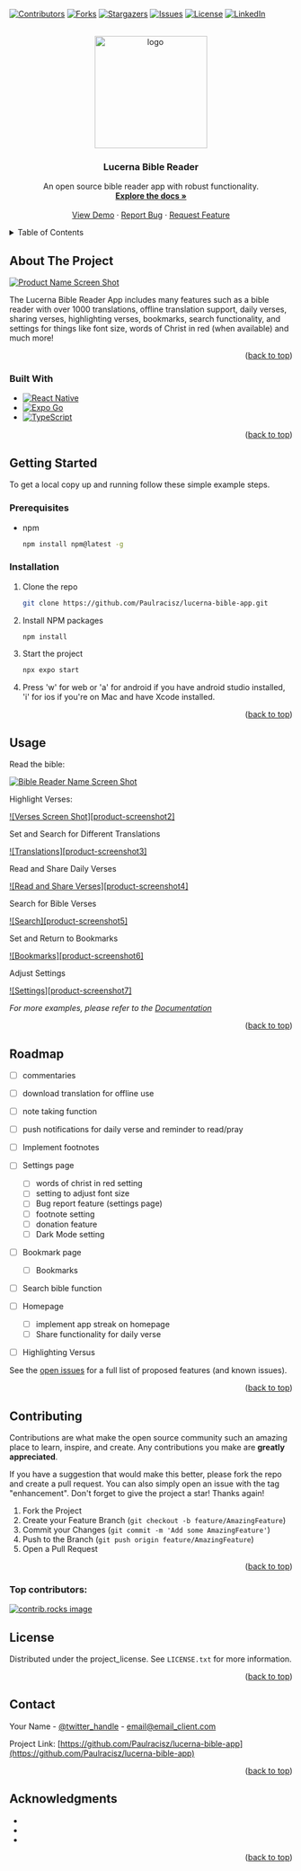<!-- Improved compatibility of back to top link: See: https://github.com/othneildrew/Best-README-Template/pull/73 -->
<a id="readme-top"></a>
<!--
*** Thanks for checking out the Best-README-Template. If you have a suggestion
*** that would make this better, please fork the repo and create a pull request
*** or simply open an issue with the tag "enhancement".
*** Don't forget to give the project a star!
*** Thanks again! Now go create something AMAZING! :D
-->



<!-- PROJECT SHIELDS -->
<!--
*** I'm using markdown "reference style" links for readability.
*** Reference links are enclosed in brackets [ ] instead of parentheses ( ).
*** See the bottom of this document for the declaration of the reference variables
*** for contributors-url, forks-url, etc. This is an optional, concise syntax you may use.
*** https://www.markdownguide.org/basic-syntax/#reference-style-links
-->
[![Contributors][contributors-shield]][contributors-url]
[![Forks][forks-shield]][forks-url]
[![Stargazers][stars-shield]][stars-url]
[![Issues][issues-shield]][issues-url]
[![License][license-shield]][license-url]
[![LinkedIn][linkedin-shield]][linkedin-url]

[contributors-shield]: https://img.shields.io/github/contributors/Paulracisz/lucerna-bible-app.svg?style=for-the-badge
[contributors-url]: https://github.com/Paulracisz/lucerna-bible-app/graphs/contributors

[forks-shield]: https://img.shields.io/github/forks/Paulracisz/lucerna-bible-app.svg?style=for-the-badge
[forks-url]: https://github.com/Paulracisz/lucerna-bible-app/network/members

[stars-shield]: https://img.shields.io/github/stars/Paulracisz/lucerna-bible-app.svg?style=for-the-badge
[stars-url]: https://github.com/Paulracisz/lucerna-bible-app/stargazers

[issues-shield]: https://img.shields.io/github/issues/Paulracisz/lucerna-bible-app.svg?style=for-the-badge
[issues-url]: https://github.com/Paulracisz/lucerna-bible-app/issues

[license-shield]: https://img.shields.io/github/license/Paulracisz/lucerna-bible-app.svg?style=for-the-badge
[license-url]: https://github.com/Paulracisz/lucerna-bible-app/blob/main/LICENSE

[linkedin-shield]: https://img.shields.io/badge/-LinkedIn-blue.svg?style=for-the-badge&logo=linkedin&logoColor=white
[linkedin-url]: https://linkedin.com/in/paulracisz


<!-- PROJECT LOGO -->
<br />
<div align="center">
  <a href="https://github.com/Paulracisz/lucerna-bible-app">
<img width="200" height="200" alt="logo" style="object-fit: cover; object-position: center; display: block;" src="images/logo-dark-mode.png" />

  </a>

<h3 align="center">Lucerna Bible Reader</h3>

  <p align="center">
    An open source bible reader app with robust functionality. 
    <br />
    <a href="https://github.com/Paulracisz/lucerna-bible-app"><strong>Explore the docs »</strong></a>
    <br />
    <br />
    <a href="https://github.com/Paulracisz/lucerna-bible-app">View Demo</a>
    &middot;
    <a href="https://github.com/Paulracisz/lucerna-bible-app/issues/new?labels=bug&template=bug-report---.md">Report Bug</a>
    &middot;
    <a href="https://github.com/Paulracisz/lucerna-bible-app/issues/new?labels=enhancement&template=feature-request---.md">Request Feature</a>
  </p>
</div>



<!-- TABLE OF CONTENTS -->
<details>
  <summary>Table of Contents</summary>
  <ol>
    <li>
      <a href="#about-the-project">About The Project</a>
      <ul>
        <li><a href="#built-with">Built With</a></li>
      </ul>
    </li>
    <li>
      <a href="#getting-started">Getting Started</a>
      <ul>
        <li><a href="#prerequisites">Prerequisites</a></li>
        <li><a href="#installation">Installation</a></li>
      </ul>
    </li>
    <li><a href="#usage">Usage</a></li>
    <li><a href="#roadmap">Roadmap</a></li>
    <li><a href="#contributing">Contributing</a></li>
    <li><a href="#license">License</a></li>
    <li><a href="#contact">Contact</a></li>
    <li><a href="#acknowledgments">Acknowledgments</a></li>
  </ol>
</details>



<!-- ABOUT THE PROJECT -->
## About The Project

[![Product Name Screen Shot][product-screenshot]]()

The Lucerna Bible Reader App includes many features such as a bible reader with over 1000 translations, offline translation support, daily verses, sharing verses, highlighting verses, bookmarks, search functionality, and settings for things like font size, words of Christ in red (when available) and much more!

<p align="right">(<a href="#readme-top">back to top</a>)</p>



### Built With

* [![React Native][React Native]][React-native-url]
* [![Expo Go][Expo Go]][expo-go-url]
* [![TypeScript][TypeScript]][typescript-url]

<p align="right">(<a href="#readme-top">back to top</a>)</p>



<!-- GETTING STARTED -->
## Getting Started

To get a local copy up and running follow these simple example steps.

### Prerequisites

* npm
  ```sh
  npm install npm@latest -g
  ```

### Installation

1. Clone the repo
   ```sh
   git clone https://github.com/Paulracisz/lucerna-bible-app.git
   ```
   
3. Install NPM packages
   ```sh
   npm install
   ```
   
4. Start the project
   ```sh
   npx expo start
   ```
   
5. Press 'w' for web or 'a' for android if you have android studio installed, 'i' for ios if you're on Mac and have Xcode installed.

<p align="right">(<a href="#readme-top">back to top</a>)</p>



<!-- USAGE EXAMPLES -->
## Usage

Read the bible:

[![Bible Reader Name Screen Shot][product-screenshot]]()

Highlight Verses:

[![Verses Screen Shot][product-screenshot2]]()

Set and Search for Different Translations

[![Translations][product-screenshot3]]()

Read and Share Daily Verses

[![Read and Share Verses][product-screenshot4]]()

Search for Bible Verses

[![Search][product-screenshot5]]()

Set and Return to Bookmarks

[![Bookmarks][product-screenshot6]]()

Adjust Settings

[![Settings][product-screenshot7]]()

_For more examples, please refer to the [Documentation](https://lucernabible.com/docs/)_

<p align="right">(<a href="#readme-top">back to top</a>)</p>



<!-- ROADMAP -->
## Roadmap

- [ ] commentaries

- [ ] download translation for offline use

- [ ] note taking function

- [ ] push notifications for daily verse and reminder to read/pray

- [ ] Implement footnotes

- [ ] Settings page
  - [ ] words of christ in red setting
  - [ ] setting to adjust font size
  - [ ] Bug report feature (settings page)
  - [ ] footnote setting
  - [ ] donation feature
  - [ ] Dark Mode setting

- [ ] Bookmark page
  - [ ] Bookmarks

- [ ] Search bible function

- [ ] Homepage
  - [ ] implement app streak on homepage
  - [ ] Share functionality for daily verse

- [ ] Highlighting Versus

See the [open issues](https://github.com/Paulracisz/lucerna-bible-app/issues) for a full list of proposed features (and known issues).

<p align="right">(<a href="#readme-top">back to top</a>)</p>



<!-- CONTRIBUTING -->
## Contributing

Contributions are what make the open source community such an amazing place to learn, inspire, and create. Any contributions you make are **greatly appreciated**.

If you have a suggestion that would make this better, please fork the repo and create a pull request. You can also simply open an issue with the tag "enhancement".
Don't forget to give the project a star! Thanks again!

1. Fork the Project
2. Create your Feature Branch (`git checkout -b feature/AmazingFeature`)
3. Commit your Changes (`git commit -m 'Add some AmazingFeature'`)
4. Push to the Branch (`git push origin feature/AmazingFeature`)
5. Open a Pull Request

<p align="right">(<a href="#readme-top">back to top</a>)</p>

### Top contributors:

<a href="https://github.com/paulRacisz/lucerna-bible-app/graphs/contributors">
  <img src="https://contrib.rocks/image?repo=Paulracisz/lucerna-bible-app" alt="contrib.rocks image" />
</a>



<!-- LICENSE -->
## License

Distributed under the project_license. See `LICENSE.txt` for more information.

<p align="right">(<a href="#readme-top">back to top</a>)</p>



<!-- CONTACT -->
## Contact

Your Name - [@twitter_handle](https://twitter.com/twitter_handle) - email@email_client.com

Project Link: [https://github.com/Paulracisz/lucerna-bible-app](https://github.com/Paulracisz/lucerna-bible-app)

<p align="right">(<a href="#readme-top">back to top</a>)</p>



<!-- ACKNOWLEDGMENTS -->
## Acknowledgments

* []()
* []()
* []()

<p align="right">(<a href="#readme-top">back to top</a>)</p>



<!-- MARKDOWN LINKS & IMAGES -->
<!-- https://www.markdownguide.org/basic-syntax/#reference-style-links -->
[contributors-shield]: https://img.shields.io/github/contributors/Paulracisz/lucerna-bible-app.svg?style=for-the-badge
[contributors-url]: https://github.com/Paulracisz/lucerna-bible-app/graphs/contributors
[forks-shield]: https://img.shields.io/github/forks/Paulracisz/lucerna-bible-app.svg?style=for-the-badge
[forks-url]: https://github.com/Paulracisz/lucerna-bible-app/network/members
[stars-shield]: https://img.shields.io/github/stars/Paulracisz/lucerna-bible-app.svg?style=for-the-badge
[stars-url]: https://github.com/Paulracisz/lucerna-bible-app/stargazers
[issues-shield]: https://img.shields.io/github/issues/Paulracisz/lucerna-bible-app.svg?style=for-the-badge
[issues-url]: https://github.com/Paulracisz/lucerna-bible-app/issues
[license-shield]: https://img.shields.io/github/license/Paulracisz/lucerna-bible-app.svg?style=for-the-badge
[license-url]: https://github.com/Paulracisz/lucerna-bible-app/blob/master/LICENSE.txt
[linkedin-shield]: https://img.shields.io/badge/-LinkedIn-black.svg?style=for-the-badge&logo=linkedin&colorB=555
[linkedin-url]: https://linkedin.com/in/paul-racisz-745b11196
[product-screenshot]: images/screenshot1.png
[Next.js]: https://img.shields.io/badge/next.js-000000?style=for-the-badge&logo=nextdotjs&logoColor=white
[Next-url]: https://nextjs.org/
[React.js]: https://img.shields.io/badge/React-20232A?style=for-the-badge&logo=react&logoColor=61DAFB
[React-url]: https://reactjs.org/
[React Native]: https://img.shields.io/badge/React_Native-20232A?style=for-the-badge&logo=react&logoColor=61DAFB
[react-native-url]: https://reactnative.dev/
[Expo Go]: https://img.shields.io/badge/Expo_Go-000020?style=for-the-badge&logo=expo&logoColor=white
[expo-go-url]: https://expo.dev/client
[TypeScript]: https://img.shields.io/badge/TypeScript-007ACC?style=for-the-badge&logo=typescript&logoColor=white
[typescript-url]: https://www.typescriptlang.org/
[Vue.js]: https://img.shields.io/badge/Vue.js-35495E?style=for-the-badge&logo=vuedotjs&logoColor=4FC08D
[Vue-url]: https://vuejs.org/
[Angular.io]: https://img.shields.io/badge/Angular-DD0031?style=for-the-badge&logo=angular&logoColor=white
[Angular-url]: https://angular.io/
[Svelte.dev]: https://img.shields.io/badge/Svelte-4A4A55?style=for-the-badge&logo=svelte&logoColor=FF3E00
[Svelte-url]: https://svelte.dev/
[Laravel.com]: https://img.shields.io/badge/Laravel-FF2D20?style=for-the-badge&logo=laravel&logoColor=white
[Laravel-url]: https://laravel.com
[Bootstrap.com]: https://img.shields.io/badge/Bootstrap-563D7C?style=for-the-badge&logo=bootstrap&logoColor=white
[Bootstrap-url]: https://getbootstrap.com
[JQuery.com]: https://img.shields.io/badge/jQuery-0769AD?style=for-the-badge&logo=jquery&logoColor=white
[JQuery-url]: https://jquery.com 
